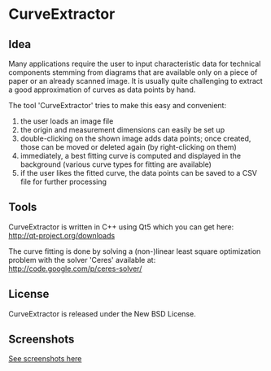 # CurveExtractor

## Idea
Many applications require the user to input characteristic data for technical components stemming from diagrams
that are available only on a piece of paper or an already scanned image. It is usually quite challenging to extract
a good approximation of curves as data points by hand.

The tool 'CurveExtractor' tries to make this easy and convenient:

1. the user loads an image file
2. the origin and measurement dimensions can easily be set up
3. double-clicking on the shown image adds data points; once created, those can be moved or deleted again (by right-clicking on them)
4. immediately, a best fitting curve is computed and displayed in the background (various curve types for fitting are available)
5. if the user likes the fitted curve, the data points can be saved to a CSV file for further processing

## Tools
CurveExtractor is written in C++ using Qt5 which you can get here:
http://qt-project.org/downloads

The curve fitting is done by solving a (non-)linear least square optimization problem with the solver 'Ceres' available at:
http://code.google.com/p/ceres-solver/

## License
CurveExtractor is released under the New BSD License.

## Screenshots
[See screenshots here](Screenshots)
